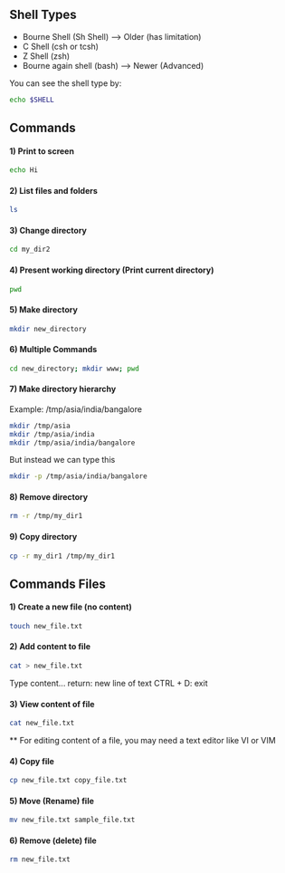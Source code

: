 ## Shell Types
* Bourne Shell (Sh Shell)  --> Older (has limitation)
* C Shell (csh or tcsh)
* Z Shell (zsh)
* Bourne again shell (bash) --> Newer (Advanced)

You can see the shell type by:
```bash
echo $SHELL
```

## Commands
#### 1) Print to screen
```bash
echo Hi
```

#### 2) List files and folders
```bash
ls
```

#### 3) Change directory
```bash
cd my_dir2
```

#### 4) Present working directory (Print current directory)
```bash
pwd
```

#### 5) Make directory
```bash
mkdir new_directory
```

#### 6) Multiple Commands
```bash
cd new_directory; mkdir www; pwd
```

#### 7) Make directory hierarchy
Example: /tmp/asia/india/bangalore
```bash
mkdir /tmp/asia
mkdir /tmp/asia/india
mkdir /tmp/asia/india/bangalore
```

But instead we can type this
```bash
mkdir -p /tmp/asia/india/bangalore
```

#### 8) Remove directory
```bash
rm -r /tmp/my_dir1
```

#### 9) Copy directory
```bash
cp -r my_dir1 /tmp/my_dir1
```

## Commands Files
#### 1) Create a new file (no content)
```bash
touch new_file.txt
```

#### 2) Add content to file
```bash
cat > new_file.txt
```
Type content...
return: new line of text
CTRL + D: exit

#### 3) View content of file
```bash
cat new_file.txt
```

** For editing content of a file, you may need a text editor like VI or VIM

#### 4) Copy file
```bash
cp new_file.txt copy_file.txt
```

#### 5) Move (Rename) file
```bash
mv new_file.txt sample_file.txt
```

#### 6) Remove (delete) file
```bash
rm new_file.txt
```